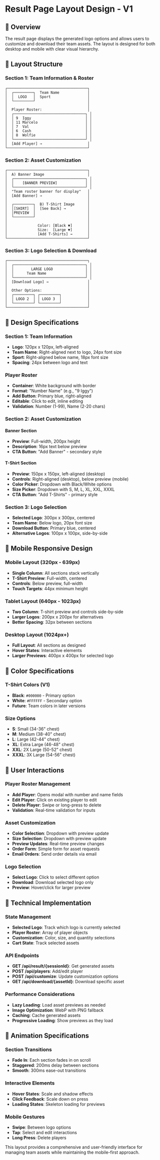 # Result Page Layout Design - V1

## 🎯 **Overview**

The result page displays the generated logo options and allows users to customize and download their team assets. The layout is designed for both desktop and mobile with clear visual hierarchy.

## 📱 **Layout Structure**

### **Section 1: Team Information & Roster**
```
┌─────────────────────────────────────┐
│  ┌─────────┐  Team Name             │
│  │  LOGO   │  Sport                 │
│  └─────────┘                        │
│                                     │
│  Player Roster:                     │
│  ┌─────────────────────────────────┐ │
│  │ 9  Iggy                         │ │
│  │ 11 Marcelo                      │ │
│  │ 7  Val                          │ │
│  │ 6  Cash                         │ │
│  │ 8  Wolfie                       │ │
│  └─────────────────────────────────┘ │
│  [Add Player] →                     │
└─────────────────────────────────────┘
```

### **Section 2: Asset Customization**
```
┌─────────────────────────────────────┐
│  A) Banner Image                    │
│  ┌─────────────────────────────────┐ │
│  │    [BANNER PREVIEW]             │ │
│  └─────────────────────────────────┘ │
│  "Team roster banner for display"   │
│  [Add Banner] →                     │
│                                     │
│  ┌─────────┐  B) T-Shirt Image      │
│  │[SHIRT]  │  [See Back] →          │
│  │PREVIEW  │                        │
│  └─────────┘                        │
│                                     │
│              Color: [Black ▼]       │
│              Size:  [Large ▼]       │
│              [Add T-Shirts] →       │
└─────────────────────────────────────┘
```

### **Section 3: Logo Selection & Download**
```
┌─────────────────────────────────────┐
│  ┌─────────────────────────────────┐ │
│  │        LARGE LOGO               │ │
│  │      Team Name                  │ │
│  └─────────────────────────────────┘ │
│  [Download Logo] →                  │
│                                     │
│  Other Options:                     │
│  ┌─────────┐ ┌─────────┐            │
│  │ LOGO 2  │ │ LOGO 3  │            │
│  └─────────┘ └─────────┘            │
└─────────────────────────────────────┘
```

## 🎨 **Design Specifications**

### **Section 1: Team Information**
- **Logo**: 120px x 120px, left-aligned
- **Team Name**: Right-aligned next to logo, 24px font size
- **Sport**: Right-aligned below name, 18px font size
- **Spacing**: 24px between logo and text

### **Player Roster**
- **Container**: White background with border
- **Format**: "Number Name" (e.g., "9 Iggy")
- **Add Button**: Primary blue, right-aligned
- **Editable**: Click to edit, inline editing
- **Validation**: Number (1-99), Name (2-20 chars)

### **Section 2: Asset Customization**

#### **Banner Section**
- **Preview**: Full-width, 200px height
- **Description**: 16px text below preview
- **CTA Button**: "Add Banner" - secondary style

#### **T-Shirt Section**
- **Preview**: 150px x 150px, left-aligned (desktop)
- **Controls**: Right-aligned (desktop), below preview (mobile)
- **Color Picker**: Dropdown with Black/White options
- **Size Picker**: Dropdown with S, M, L, XL, XXL, XXXL
- **CTA Button**: "Add T-Shirts" - primary style

### **Section 3: Logo Selection**
- **Selected Logo**: 300px x 300px, centered
- **Team Name**: Below logo, 20px font size
- **Download Button**: Primary blue, centered
- **Alternative Logos**: 100px x 100px, side-by-side

## 📱 **Mobile Responsive Design**

### **Mobile Layout (320px - 639px)**
- **Single Column**: All sections stack vertically
- **T-Shirt Preview**: Full-width, centered
- **Controls**: Below preview, full-width
- **Touch Targets**: 44px minimum height

### **Tablet Layout (640px - 1023px)**
- **Two Column**: T-shirt preview and controls side-by-side
- **Larger Logos**: 200px x 200px for alternatives
- **Better Spacing**: 32px between sections

### **Desktop Layout (1024px+)**
- **Full Layout**: All sections as designed
- **Hover States**: Interactive elements
- **Larger Previews**: 400px x 400px for selected logo

## 🎨 **Color Specifications**

### **T-Shirt Colors (V1)**
- **Black**: `#000000` - Primary option
- **White**: `#FFFFFF` - Secondary option
- **Future**: Team colors in later versions

### **Size Options**
- **S**: Small (34-36" chest)
- **M**: Medium (38-40" chest)
- **L**: Large (42-44" chest)
- **XL**: Extra Large (46-48" chest)
- **XXL**: 2X Large (50-52" chest)
- **XXXL**: 3X Large (54-56" chest)

## 🎯 **User Interactions**

### **Player Roster Management**
- **Add Player**: Opens modal with number and name fields
- **Edit Player**: Click on existing player to edit
- **Delete Player**: Swipe or long-press to delete
- **Validation**: Real-time validation for inputs

### **Asset Customization**
- **Color Selection**: Dropdown with preview update
- **Size Selection**: Dropdown with preview update
- **Preview Updates**: Real-time preview changes
- **Order Form**: Simple form for asset requests
- **Email Orders**: Send order details via email

### **Logo Selection**
- **Select Logo**: Click to select different option
- **Download**: Download selected logo only
- **Preview**: Hover/click for larger preview

## 🚀 **Technical Implementation**

### **State Management**
- **Selected Logo**: Track which logo is currently selected
- **Player Roster**: Array of player objects
- **Customization**: Color, size, and quantity selections
- **Cart State**: Track selected assets

### **API Endpoints**
- **GET /api/result/{sessionId}**: Get generated assets
- **POST /api/players**: Add/edit player
- **POST /api/customize**: Update customization options
- **GET /api/download/{assetId}**: Download specific asset

### **Performance Considerations**
- **Lazy Loading**: Load asset previews as needed
- **Image Optimization**: WebP with PNG fallback
- **Caching**: Cache generated assets
- **Progressive Loading**: Show previews as they load

## 🎨 **Animation Specifications**

### **Section Transitions**
- **Fade In**: Each section fades in on scroll
- **Staggered**: 200ms delay between sections
- **Smooth**: 300ms ease-out transitions

### **Interactive Elements**
- **Hover States**: Scale and shadow effects
- **Click Feedback**: Scale down on press
- **Loading States**: Skeleton loading for previews

### **Mobile Gestures**
- **Swipe**: Between logo options
- **Tap**: Select and edit interactions
- **Long Press**: Delete players

This layout provides a comprehensive and user-friendly interface for managing team assets while maintaining the mobile-first approach.
